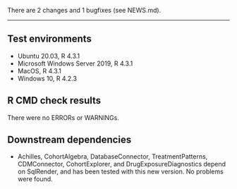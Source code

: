 There are 2 changes and 1 bugfixes (see NEWS.md).

---

## Test environments
* Ubuntu 20.03, R 4.3.1
* Microsoft Windows Server 2019, R 4.3.1
* MacOS, R 4.3.1
* Windows 10, R 4.2.3

## R CMD check results

There were no ERRORs or WARNINGs. 

## Downstream dependencies

- Achilles, CohortAlgebra, DatabaseConnector, TreatmentPatterns, CDMConnector, CohortExplorer, and DrugExposureDiagnostics depend on SqlRender, and has been tested with this new version. No problems were found.